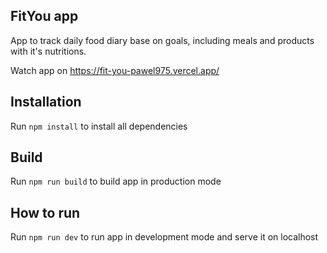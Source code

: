 
## FitYou app

App to track daily food diary base on goals, including meals and products with it's nutritions.

Watch app on https://fit-you-pawel975.vercel.app/

## Installation

Run `npm install` to install all dependencies

## Build

Run `npm run build` to build app in production mode

## How to run

Run `npm run dev` to run app in development mode and serve it on localhost
